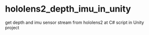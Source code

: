 # hololens2_depth_imu_in_unity
get depth and imu sensor stream from hololens2 at C# script in Unity project
